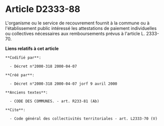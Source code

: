 # Article D2333-88

L'organisme ou le service de recouvrement fournit à la commune ou à l'établissement public intéressé les attestations de
paiement individuelles ou collectives nécessaires aux remboursements prévus à l'article L. 2333-70.

**Liens relatifs à cet article**

	**Codifié par**:

	  - Décret n°2000-318 2000-04-07

	**Créé par**:

	  - Décret n°2000-318 2000-04-07 jorf 9 avril 2000

	**Anciens textes**:

	  - CODE DES COMMUNES. - art. R233-81 (Ab)

	**Cite**:

	  - Code général des collectivités territoriales - art. L2333-70 (V)
